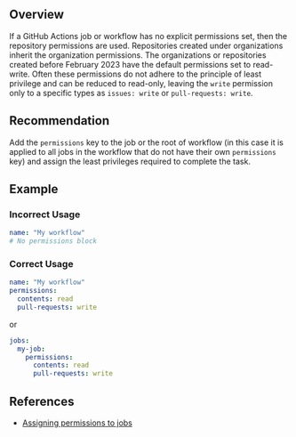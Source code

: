 ## Overview

If a GitHub Actions job or workflow has no explicit permissions set, then the repository permissions are used. Repositories created under organizations inherit the organization permissions. The organizations or repositories created before February 2023 have the default permissions set to read-write. Often these permissions do not adhere to the principle of least privilege and can be reduced to read-only, leaving the `write` permission only to a specific types as `issues: write` or `pull-requests: write`.

## Recommendation

Add the `permissions` key to the job or the root of workflow (in this case it is applied to all jobs in the workflow that do not have their own `permissions` key) and assign the least privileges required to complete the task.

## Example

### Incorrect Usage

```yaml
name: "My workflow"
# No permissions block
```

### Correct Usage

```yaml
name: "My workflow"
permissions:
  contents: read
  pull-requests: write
```

or

```yaml
jobs:
  my-job:
    permissions:
      contents: read
      pull-requests: write
```

## References

- [Assigning permissions to jobs](https://docs.github.com/en/actions/writing-workflows/choosing-what-your-workflow-does/assigning-permissions-to-jobs)
